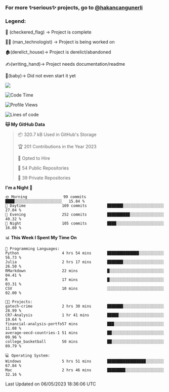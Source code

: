 ### For more ✨serious✨ projects, go to [@hakancangunerli](https://github.com/hakancangunerli)


### Legend:


🏁 (checkered_flag) -> Project is complete

👨‍💻 (man_technologist)   -> Project is being worked on

🏚️(derelict_house)-> Project is derelict/abandoned

✍️(writing_hand)-> Project needs documentation/readme

👶(baby)-> Did not even start it yet

![](https://github-readme-stats.vercel.app/api/top-langs/?username=hakancangunerli&layout=compact&hide=tex,html,shell,CSS,Ruby,Makefile,EmberScript,MATLAB,C&langs_count=6&exclude_repo=2015-csharp,gt_code,gsu_code,uga_code)

<!--START_SECTION:waka-->
![Code Time](http://img.shields.io/badge/Code%20Time-431%20hrs%2018%20mins-blue)

![Profile Views](http://img.shields.io/badge/Profile%20Views-92-blue)

![Lines of code](https://img.shields.io/badge/From%20Hello%20World%20I%27ve%20Written-3.1%20million%20lines%20of%20code-blue)

**🐱 My GitHub Data** 

> 📦 320.7 kB Used in GitHub's Storage 
 > 
> 🏆 201 Contributions in the Year 2023
 > 
> 💼 Opted to Hire
 > 
> 📜 54 Public Repositories 
 > 
> 🔑 39 Private Repositories 
 > 
**I'm a Night 🦉** 

```text
🌞 Morning                99 commits          ████░░░░░░░░░░░░░░░░░░░░░   15.84 % 
🌆 Daytime                169 commits         ███████░░░░░░░░░░░░░░░░░░   27.04 % 
🌃 Evening                252 commits         ██████████░░░░░░░░░░░░░░░   40.32 % 
🌙 Night                  105 commits         ████░░░░░░░░░░░░░░░░░░░░░   16.80 % 
```


📊 **This Week I Spent My Time On** 

```text
💬 Programming Languages: 
Python                   4 hrs 54 mins       ██████████████░░░░░░░░░░░   56.73 % 
Julia                    2 hrs 17 mins       ███████░░░░░░░░░░░░░░░░░░   26.50 % 
RMarkdown                22 mins             █░░░░░░░░░░░░░░░░░░░░░░░░   04.41 % 
R                        17 mins             █░░░░░░░░░░░░░░░░░░░░░░░░   03.31 % 
CSV                      10 mins             ░░░░░░░░░░░░░░░░░░░░░░░░░   02.00 % 

🐱‍💻 Projects: 
gatech-crime             2 hrs 30 mins       ███████░░░░░░░░░░░░░░░░░░   28.99 % 
CR7-Analysis             1 hr 41 mins        █████░░░░░░░░░░░░░░░░░░░░   19.64 % 
financial-analysis-portfo57 mins             ███░░░░░░░░░░░░░░░░░░░░░░   11.08 % 
average-oecd-countries-1 51 mins             ██░░░░░░░░░░░░░░░░░░░░░░░   09.96 % 
college_basketball       50 mins             ██░░░░░░░░░░░░░░░░░░░░░░░   09.79 % 

💻 Operating System: 
Windows                  5 hrs 51 mins       █████████████████░░░░░░░░   67.84 % 
Mac                      2 hrs 46 mins       ████████░░░░░░░░░░░░░░░░░   32.16 % 
```


 Last Updated on 06/05/2023 18:36:06 UTC
<!--END_SECTION:waka-->


